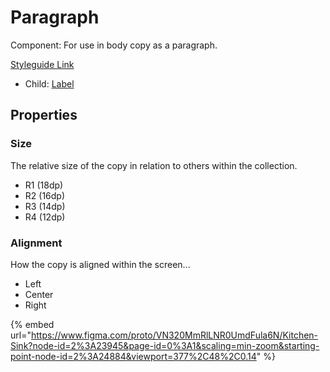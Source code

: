 # Paragraph

Component: For use in body copy as a paragraph.

[Styleguide Link](https://zpl.io/VOy16GQ)

* Child: [Label](../overview/label.md)

## Properties

### Size

The relative size of the copy in relation to others within the collection.

* R1 (18dp)
* R2 (16dp)
* R3 (14dp)
* R4 (12dp)

### Alignment

How the copy is aligned within the screen...

* Left
* Center
* Right



{% embed url="https://www.figma.com/proto/VN320MmRlLNR0UmdFula6N/Kitchen-Sink?node-id=2%3A23945&page-id=0%3A1&scaling=min-zoom&starting-point-node-id=2%3A24884&viewport=377%2C48%2C0.14" %}
